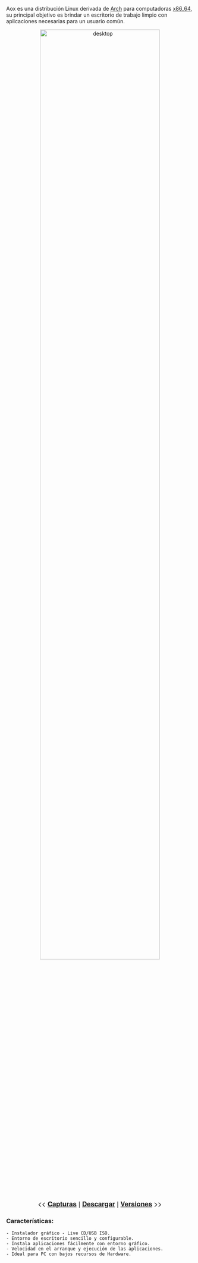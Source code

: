 Aox es una distribución Linux derivada de [Arch](https://archlinux.org/) para computadoras [x86_64](https://es.wikipedia.org/wiki/X86-64), su principal objetivo es brindar un escritorio de trabajo limpio con aplicaciones necesarias para un usuario común.


<p align="center">
    <img src="https://aoxlinux.xyz/screenshots/aoxlinux.png" alt="desktop" width="80%" height="80%" />
</p>
<p align="center" style="font-family: 'Architects Daughter', 'Helvetica Neue', Helvetica, Arial, serif; font-size: 18px; color: #474747;">
    <strong><<</strong> 
    <a href="./screenshots" title="Capturas de pantalla"><strong>Capturas</strong></a>  
    <strong>|</strong>  
    <a href="./download" title="Descargar"><strong>Descargar</strong></a> 
    <strong>|</strong>  
    <a href="./releases" title="Versiones"><strong>Versiones</strong></a> 
    <strong>>></strong>
</p>

### Características:
    - Instalador gráfico - Live CD/USB ISO.
    - Entorno de escritorio sencillo y configurable.
    - Instala aplicaciones fácilmente con entorno gráfico.
    - Velocidad en el arranque y ejecución de las aplicaciones.
    - Ideal para PC con bajos recursos de Hardware.
